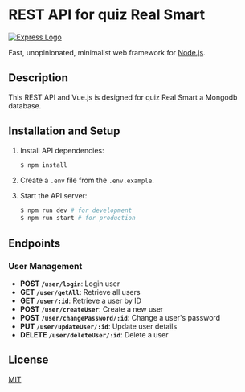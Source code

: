# REST API for quiz Real Smart

[![Express Logo](https://i.cloudup.com/zfY6lL7eFa-3000x3000.png)](http://expressjs.com/)

  Fast, unopinionated, minimalist web framework for [Node.js](http://nodejs.org).

## Description
This REST API and Vue.js is designed for quiz Real Smart a Mongodb database.

## Installation and Setup

1. Install API dependencies:
   ```bash
   $ npm install
   ```

2. Create a `.env` file from the `.env.example`.

3. Start the API server:
   ```bash
   $ npm run dev # for development
   $ npm run start # for production
   ```

## Endpoints

### User Management

- **POST `/user/login`**: Login user
- **GET `/user/getAll`**: Retrieve all users
- **GET `/user/:id`**: Retrieve a user by ID
- **POST `/user/createUser`**: Create a new user
- **POST `/user/changePassword/:id`**: Change a user's password
- **PUT `/user/updateUser/:id`**: Update user details
- **DELETE `/user/deleteUser/:id`**: Delete a user

## License

  [MIT](LICENSE)